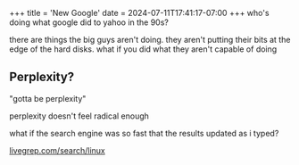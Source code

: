 +++
title = 'New Google'
date = 2024-07-11T17:41:17-07:00
+++
who's doing what google did to yahoo in the 90s?

there are things the big guys aren't doing. they aren't putting their bits at the edge of the hard disks. what if you did what they aren't capable of doing

## Perplexity?
"gotta be perplexity"

perplexity doesn't feel radical enough

what if the search engine was so fast that the results updated as i typed?

[livegrep.com/search/linux](livegrep.com/search/linux)
